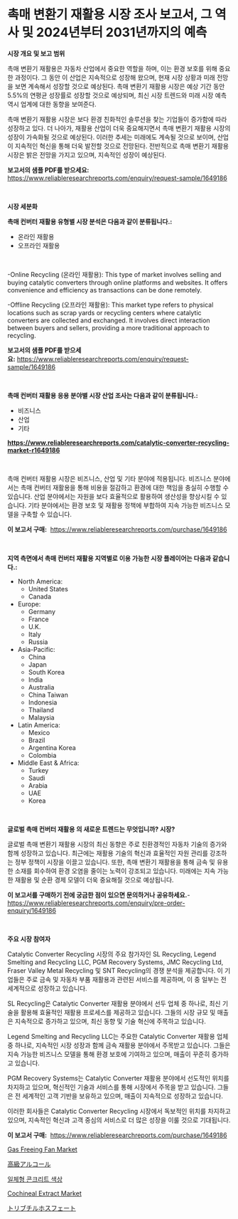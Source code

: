 <p><h1>촉매 변환기 재활용 시장 조사 보고서, 그 역사 및 2024년부터 2031년까지의 예측</h1></p><p><strong>시장 개요 및 보고 범위</strong></p>
<p><p>촉매 변환기 재활용은 자동차 산업에서 중요한 역할을 하며, 이는 환경 보호를 위해 중요한 과정이다. 그 동안 이 산업은 지속적으로 성장해 왔으며, 현재 시장 상황과 미래 전망을 보면 계속해서 성장할 것으로 예상된다. 촉매 변환기 재활용 시장은 예상 기간 동안 5.5%의 연평균 성장률로 성장할 것으로 예상되며, 최신 시장 트렌드와 미래 시장 예측 역시 업계에 대한 동향을 보여준다.</p><p>촉매 변환기 재활용 시장은 보다 환경 친화적인 솔루션을 찾는 기업들이 증가함에 따라 성장하고 있다. 더 나아가, 재활용 산업이 더욱 중요해지면서 촉매 변환기 재활용 시장의 성장이 가속화될 것으로 예상된다. 이러한 추세는 미래에도 계속될 것으로 보이며, 산업이 지속적인 혁신을 통해 더욱 발전할 것으로 전망된다. 전반적으로 촉매 변환기 재활용 시장은 밝은 전망을 가지고 있으며, 지속적인 성장이 예상된다.</p></p>
<p><strong>보고서의 샘플 PDF를 받으세요:</strong> <a href="https://www.reliableresearchreports.com/enquiry/request-sample/1649186">https://www.reliableresearchreports.com/enquiry/request-sample/1649186</a></p>
<p>&nbsp;</p>
<p><strong>시장 세분화</strong></p>
<p><strong>촉매 컨버터 재활용 유형별 시장 분석은 다음과 같이 분류됩니다.:</strong></p>
<p><ul><li>온라인 재활용</li><li>오프라인 재활용</li></ul></p>
<p>&nbsp;</p>
<p><p>-Online Recycling (온라인 재활용): This type of market involves selling and buying catalytic converters through online platforms and websites. It offers convenience and efficiency as transactions can be done remotely.</p><p>-Offline Recycling (오프라인 재활용): This market type refers to physical locations such as scrap yards or recycling centers where catalytic converters are collected and exchanged. It involves direct interaction between buyers and sellers, providing a more traditional approach to recycling.</p></p>
<p><strong>보고서의 샘플 PDF를 받으세요:</strong>&nbsp;<a href="https://www.reliableresearchreports.com/enquiry/request-sample/1649186">https://www.reliableresearchreports.com/enquiry/request-sample/1649186</a></p>
<p>&nbsp;</p>
<p><strong> 촉매 컨버터 재활용 응용 분야별 시장 산업 조사는 다음과 같이 분류됩니다.:</strong></p>
<p><ul><li>비즈니스</li><li>산업</li><li>기타</li></ul></p>
<p><strong><a href="https://www.reliableresearchreports.com/catalytic-converter-recycling-market-r1649186">https://www.reliableresearchreports.com/catalytic-converter-recycling-market-r1649186</a></strong></p>
<p>&nbsp;</p>
<p><p>촉매 컨버터 재활용 시장은 비즈니스, 산업 및 기타 분야에 적용됩니다. 비즈니스 분야에서는 촉매 컨버터 재활용을 통해 비용을 절감하고 환경에 대한 책임을 충실히 수행할 수 있습니다. 산업 분야에서는 자원을 보다 효율적으로 활용하여 생산성을 향상시킬 수 있습니다. 기타 분야에서는 환경 보호 및 재활용 정책에 부합하여 지속 가능한 비즈니스 모델을 구축할 수 있습니다.</p></p>
<p><strong>이 보고서 구매:</strong>&nbsp; <a href="https://www.reliableresearchreports.com/purchase/1649186">https://www.reliableresearchreports.com/purchase/1649186</a></p>
<p>&nbsp;</p>
<p><strong>지역 측면에서 촉매 컨버터 재활용 지역별로 이용 가능한 시장 플레이어는 다음과 같습니다.:</strong></p>
<p><ul>
    <li>
        North America:
        <ul>
            <li>United States</li>
            <li>Canada</li>
        </ul>
    </li>
    <li>
        Europe:
        <ul>
            <li>Germany</li>
            <li>France</li>
            <li>U.K.</li>
            <li>Italy</li>
            <li>Russia</li>
        </ul>
    </li>
    <li>
        Asia-Pacific:
        <ul>
            <li>China</li>
            <li>Japan</li>
            <li>South Korea</li>
            <li>India</li>
            <li>Australia</li>
            <li>China Taiwan</li>
            <li>Indonesia</li>
            <li>Thailand</li>
            <li>Malaysia</li>
        </ul>
    </li>
    <li>
        Latin America:
        <ul>
            <li>Mexico</li>
            <li>Brazil</li>
            <li>Argentina Korea</li>
            <li>Colombia</li>
        </ul>
    </li>
    <li>
        Middle East & Africa:
        <ul>
            <li>Turkey</li>
            <li>Saudi</li>
            <li>Arabia</li>
            <li>UAE</li>
            <li>Korea</li>
        </ul>
    </li>
    </ul></p>
<p>&nbsp;</p>
<p><strong>글로벌 촉매 컨버터 재활용 의 새로운 트렌드는 무엇입니까? 시장?</strong></p>
<p><p>글로벌 촉매 변환기 재활용 시장의 최신 동향은 주로 친환경적인 자동차 기술의 증가와 함께 성장하고 있습니다. 최근에는 재활용 기술의 혁신과 효율적인 자원 관리를 강조하는 정부 정책이 시장을 이끌고 있습니다. 또한, 촉매 변환기 재활용을 통해 금속 및 유용한 소재를 회수하여 환경 오염을 줄이는 노력이 강조되고 있습니다. 미래에는 지속 가능한 재활용 및 순환 경제 모델이 더욱 중요해질 것으로 예상됩니다.</p></p>
<p><strong>이 보고서를 구매하기 전에 궁금한 점이 있으면 문의하거나 공유하세요.</strong>- <a href="https://www.reliableresearchreports.com/enquiry/pre-order-enquiry/1649186">https://www.reliableresearchreports.com/enquiry/pre-order-enquiry/1649186</a></p>
<p>&nbsp;</p>
<p><strong>주요 시장 참여자</strong></p>
<p><p>Catalytic Converter Recycling 시장의 주요 참가자인 SL Recycling, Legend Smelting and Recycling LLC, PGM Recovery Systems, JMC Recycling Ltd, Fraser Valley Metal Recycling 및 SNT Recycling의 경쟁 분석을 제공합니다. 이 기업들은 주로 금속 및 자동차 부품 재활용과 관련된 서비스를 제공하며, 이 중 일부는 전 세계적으로 성장하고 있습니다.</p><p>SL Recycling은 Catalytic Converter 재활용 분야에서 선두 업체 중 하나로, 최신 기술을 활용해 효율적인 재활용 프로세스를 제공하고 있습니다. 그들의 시장 규모 및 매출은 지속적으로 증가하고 있으며, 최신 동향 및 기술 혁신에 주목하고 있습니다.</p><p>Legend Smelting and Recycling LLC는 주요한 Catalytic Converter 재활용 업체 중 하나로, 지속적인 시장 성장과 함께 금속 재활용 분야에서 주목받고 있습니다. 그들은 지속 가능한 비즈니스 모델을 통해 환경 보호에 기여하고 있으며, 매출이 꾸준히 증가하고 있습니다.</p><p>PGM Recovery Systems는 Catalytic Converter 재활용 분야에서 선도적인 위치를 차지하고 있으며, 혁신적인 기술과 서비스를 통해 시장에서 주목을 받고 있습니다. 그들은 전 세계적인 고객 기반을 보유하고 있으며, 매출이 지속적으로 성장하고 있습니다.</p><p>이러한 회사들은 Catalytic Converter Recycling 시장에서 독보적인 위치를 차지하고 있으며, 지속적인 혁신과 고객 중심의 서비스로 더 많은 성장을 이룰 것으로 기대됩니다.</p></p>
<p><strong>이 보고서 구매:</strong>&nbsp;&nbsp;<a href="https://www.reliableresearchreports.com/purchase/1649186">https://www.reliableresearchreports.com/purchase/1649186</a></p>
<p><p><a href="https://github.com/marloy8/Market-Research-Report-List-4/blob/main/gas-freeing-fan-market.md">Gas Freeing Fan Market</a></p><p><a href="https://github.com/dzy793153605/Market-Research-Report-List-1/blob/main/630453531062.md">高級アルコール</a></p><p><a href="https://github.com/WilburKihn5676/Market-Research-Report-List-1/blob/main/328187428484.md">일체형 콘크리트 색상</a></p><p><a href="https://issuu.com/reportprime-2/docs/cochineal-extract-market-size-2030.pptx">Cochineal Extract Market</a></p><p><a href="https://github.com/EthanMorar2011/Market-Research-Report-List-1/blob/main/300858831063.md">トリブチルホスフェート</a></p></p>